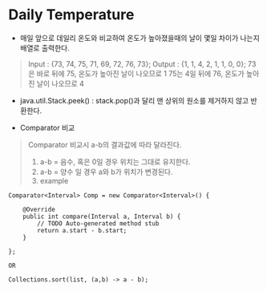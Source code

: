 # Daily Temperature

- 매일 앞으로 데일리 온도와 비교하여 온도가 높아졌을때의 날이 몇일 차이가 나는지 배열로 출력한다.
  
> Input : {73, 74, 75, 71, 69, 72, 76, 73};
> Output : {1, 1, 4, 2, 1, 1, 0, 0};
> 73은 바로 뒤에 75, 온도가 높아진 날이 나오므로 1
> 75는 4일 뒤에 76, 온도가 높아진 날이 나오므로 4

* java.util.Stack.peek() : stack.pop()과 달리 맨 상위의 원소를 제거하지 않고 반환한다.

* Comparator 비교
> Comparator 비교시 a-b의 결과값에 따라 달라진다.
> 1. a-b = 음수, 혹은 0일 경우 위치는 그대로 유지한다.
> 2. a-b = 양수 일 경우 a와 b가 위치가 변경된다.
> 3. example 
>

```
Comparator<Interval> Comp = new Comparator<Interval>() {

    @Override
    public int compare(Interval a, Interval b) {
        // TODO Auto-generated method stub
        return a.start - b.start;
    }

};

OR 

Collections.sort(list, (a,b) -> a - b);
```